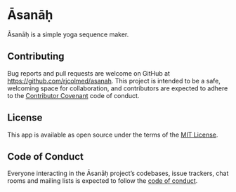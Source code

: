 # Āsanāḥ

Āsanāḥ is a simple yoga sequence maker.

## Contributing

Bug reports and pull requests are welcome on GitHub at https://github.com/rjcolmed/asanah. This project is intended to be a safe, welcoming space for collaboration, and contributors are expected to adhere to the [Contributor Covenant](http://contributor-covenant.org) code of conduct.

## License

This app is available as open source under the terms of the [MIT License](http://opensource.org/licenses/MIT).

## Code of Conduct

Everyone interacting in the Āsanāḥ project’s codebases, issue trackers, chat rooms and mailing lists is expected to follow the [code of conduct](https://github.com/rjcolmed/asanah/blob/master/CODE_OF_CONDUCT.md).
